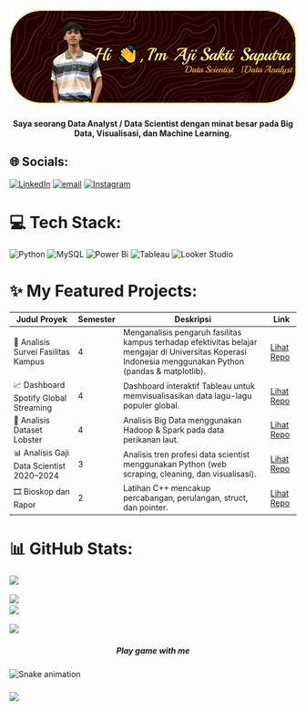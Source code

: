 
###
![ajisakti554](image-1.png)


###

<h4 align="center">Saya seorang Data Analyst / Data Scientist dengan minat besar pada Big Data, Visualisasi, dan Machine Learning.</h4>

###

## 🌐 Socials:
 [![LinkedIn](https://img.shields.io/badge/LinkedIn-%230077B5.svg?logo=linkedin&logoColor=white)](https://www.linkedin.com/in/aji-sakti-saputra-094259281/?lipi=urn%3Ali%3Apage%3Ad_flagship3_profile_verification_details%3B0HvKm5UASDigJlePOIiyvA%3D%3D) [![email](https://img.shields.io/badge/Email-D14836?logo=gmail&logoColor=white)](mailto:ajisakti554@gmail.com) [![Instagram](https://img.shields.io/badge/Instagram-%23E4405F.svg?logo=Instagram&logoColor=white)](https://instagram.com/ajisakts)
 



# 💻 Tech Stack:
![Python](https://img.shields.io/badge/python-3670A0?style=for-the-badge&logo=python&logoColor=ffdd54) ![MySQL](https://img.shields.io/badge/mysql-4479A1.svg?style=for-the-badge&logo=mysql&logoColor=white) ![Power Bi](https://img.shields.io/badge/power_bi-F2C811?style=for-the-badge&logo=powerbi&logoColor=black) ![Tableau](https://img.shields.io/badge/tableau-4479A1.svg?style=for-the-badge&logo=tableu&logoColor=white) ![Looker Studio](https://img.shields.io/badge/looker-4479A1?style=for-the-badge&logo=looker&logoColor=)

# ✨ My Featured Projects:

| Judul Proyek | Semester | Deskripsi | Link |
|--------------|----------|-----------|------|
| 🏫 Analisis Survei Fasilitas Kampus | 4 | Menganalisis pengaruh fasilitas kampus terhadap efektivitas belajar mengajar di Universitas Koperasi Indonesia menggunakan Python (pandas & matplotlib). | [Lihat Repo](https://github.com/ajisakti554/Analisis-Perancangan-dan-Survey-Semester-4-/blob/main/Project_analisis_survey_fasilitas_kampus.ipynb) |
| 📈 Dashboard Spotify Global Streaming | 4 | Dashboard interaktif Tableau untuk memvisualisasikan data lagu-lagu populer global. | [Lihat Repo](https://github.com/ajisakti554/Visualisasi-Data-Tableu-Semester4/tree/main) |
| 🦞 Analisis Dataset Lobster | 4 | Analisis Big Data menggunakan Hadoop & Spark pada data perikanan laut. | [Lihat Repo](https://github.com/ajisakti554/Big-Data-Semester4) |
| 📊 Analisis Gaji Data Scientist 2020–2024 | 3 | Analisis tren profesi data scientist menggunakan Python (web scraping, cleaning, dan visualisasi). | [Lihat Repo](https://github.com/ajisakti554/Pemograman-lanjut-Python-Semester3/tree/main/Tugas%20Besar%20Pemograman%20lanjut) |
| 🎞️ Bioskop dan Rapor | 2 | Latihan C++ mencakup percabangan, perulangan, struct, dan pointer. | [Lihat Repo](https://github.com/ajisakti554/Algoritma_pemograman_menggunakanc-_Semester-2/tree/main/project%20semester%201%20c%2B%2B) |





# 📊 GitHub Stats:
![](https://github-readme-stats.vercel.app/api?username=ajisakti554&theme=maroongold&hide_border=false&include_all_commits=false&count_private=false)<br/>

![](https://nirzak-streak-stats.vercel.app/?user=ajisakti554&theme=maroongold&hide_border=false)<br/>
![](https://github-readme-stats.vercel.app/api/top-langs/?username=ajisakti554&theme=maroongold&hide_border=false&include_all_commits=false&count_private=false&layout=compact)


[![](https://visitcount.itsvg.in/api?id=ajisakti554&icon=0&color=0)](https://visitcount.itsvg.in)



[def]: img/github-header-image.jpg
[def2]: github-header-image.png

<h5 align="center">Play game with me</h5>

###



###

<img src="https://raw.githubusercontent.com/maurodesouz/maurodesouz/output/snake.svg" alt="Snake animation" />

###
###
###


[![](https://visitcount.itsvg.in/api?id=ajisakti554&icon=0&color=0)](https://visitcount.itsvg.in)



[def]: img/github-header-image.jpg
[def2]: github-header-image.png
